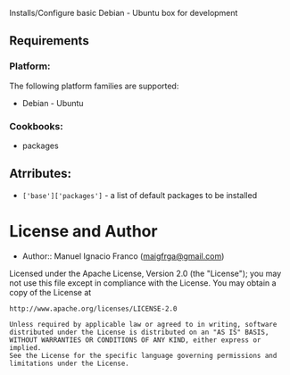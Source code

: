 Installs/Configure basic Debian -  Ubuntu box for development

Requirements
------------

### Platform:

The following platform families are supported:

* Debian - Ubuntu

### Cookbooks:

* packages


Atrributes:
-----------

* `['base']['packages']` - a list of default packages to be installed


License and Author
==================

- Author:: Manuel Ignacio Franco (<maigfrga@gmail.com>)

Licensed under the Apache License, Version 2.0 (the "License");
you may not use this file except in compliance with the License.
You may obtain a copy of the License at

    http://www.apache.org/licenses/LICENSE-2.0

    Unless required by applicable law or agreed to in writing, software
    distributed under the License is distributed on an "AS IS" BASIS,
    WITHOUT WARRANTIES OR CONDITIONS OF ANY KIND, either express or implied.
    See the License for the specific language governing permissions and
    limitations under the License.
